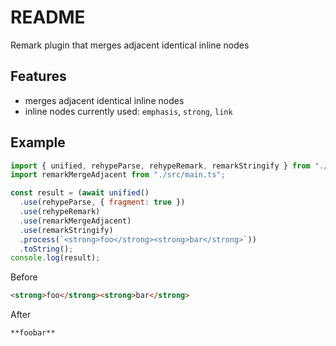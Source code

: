 # README

Remark plugin that merges adjacent identical inline nodes



## Features

- merges adjacent identical inline nodes
- inline nodes currently used: `emphasis`, `strong`, `link`



## Example

```js
import { unified, rehypeParse, rehypeRemark, remarkStringify } from "./deps.ts";
import remarkMergeAdjacent from "./src/main.ts";

const result = (await unified()
  .use(rehypeParse, { fragment: true })
  .use(rehypeRemark)
  .use(remarkMergeAdjacent)
  .use(remarkStringify)
  .process(`<strong>foo</strong><strong>bar</strong>`))
  .toString();
console.log(result);
```

Before

```html
<strong>foo</strong><strong>bar</strong>
```

After

```md
**foobar**
```
